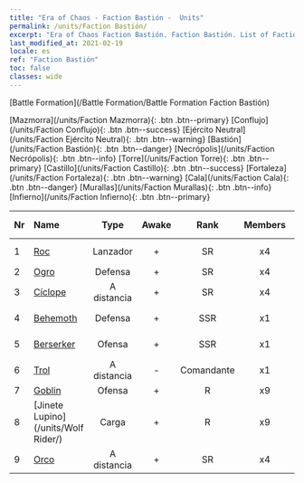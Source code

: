 ```yaml
---
title: "Era of Chaos - Faction Bastión -  Units"
permalink: /units/Faction Bastión/
excerpt: "Era of Chaos Faction Bastión. Faction Bastión. List of Faction in Era of Chaos"
last_modified_at: 2021-02-19
locale: es
ref: "Faction Bastión"
toc: false
classes: wide
---
```

  [Battle Formation](/Battle Formation/Battle Formation Faction Bastión)

 [Mazmorra](/units/Faction Mazmorra){: .btn .btn--primary} [Conflujo](/units/Faction Conflujo){: .btn .btn--success} [Ejército Neutral](/units/Faction Ejército Neutral){: .btn .btn--warning} [Bastión](/units/Faction Bastión){: .btn .btn--danger} [Necrópolis](/units/Faction Necrópolis){: .btn .btn--info} [Torre](/units/Faction Torre){: .btn .btn--primary} [Castillo](/units/Faction Castillo){: .btn .btn--success} [Fortaleza](/units/Faction Fortaleza){: .btn .btn--warning} [Cala](/units/Faction Cala){: .btn .btn--danger} [Murallas](/units/Faction Murallas){: .btn .btn--info} [Infierno](/units/Faction Infierno){: .btn .btn--primary} 

  | Nr |         Name        |   Type   | Awake |    Rank   |   Members     |  Stars  |  Attack  |     HP    | Awaken Name  |
  |:---|:--------------------|:--------:|:-----:|:---------:|:-------------:|:-------:|:--------:|:---------:|:-------------|
  | 1 | [Roc](/units/Roc/) | Lanzador | + | SR | x4 | <i class="fas fa-star"/><i class="fas fa-star"/> | 792.0 | 4978 |  Ave de Trueno  |
  | 2 | [Ogro](/units/Ogre/) | Defensa | + | SR | x4 | <i class="fas fa-star"/><i class="fas fa-star"/> | 107.6 | 2523 |  Mago Ogro  |
  | 3 | [Cíclope](/units/Cyclops/) | A distancia | + | SR | x4 | <i class="fas fa-star"/><i class="fas fa-star"/> | 678.8 | 5091 |  Cíclope Rey  |
  | 4 | [Behemoth](/units/Behemoth/) | Defensa | + | SSR | x1 | <i class="fas fa-star"/><i class="fas fa-star"/><i class="fas fa-star"/> | 407.3 | 10182 |  Antiguo Behemoth  |
  | 5 | [Berserker](/units/Berserker/) | Ofensa | + | SSR | x1 | <i class="fas fa-star"/><i class="fas fa-star"/><i class="fas fa-star"/> | 678.8 | 5317 |  Aullador de Muerte  |
  | 6 | [Trol](/units/Troll/) | A distancia | - | Comandante | x1 | <i class="fas fa-star"/><i class="fas fa-star"/><i class="fas fa-star"/> | 1018.3 | 9051 |   -   |
  | 7 | [Goblin](/units/Goblin/) | Ofensa | + | R | x9 | <i class="fas fa-star"/> | 82.7 | 761 |  Hobgoblin  |
  | 8 | [Jinete Lupino](/units/Wolf Rider/) | Carga | + | R | x9 | <i class="fas fa-star"/> | 72.8 | 860 |  Incursor Lupino  |
  | 9 | [Orco](/units/Orc/) | A distancia | + | SR | x4 | <i class="fas fa-star"/><i class="fas fa-star"/> | 82.7 | 662 |  Comandante Orco  |
